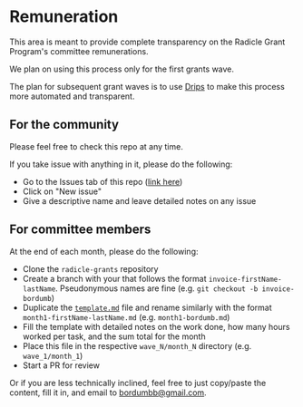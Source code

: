 # Remuneration

This area is meant to provide complete transparency on the Radicle Grant Program's committee remunerations.

We plan on using this process only for the first grants wave.

The plan for subsequent grant waves is to use [Drips](https://github.com/radicle-dev/drips-landing-page) to make this process more automated and transparent.

## For the community 

Please feel free to check this repo at any time.

If you take issue with anything in it, please do the following:
* Go to the Issues tab of this repo ([link here](https://github.com/radicle-dev/radicle-grants/issues))
* Click on "New issue"
* Give a descriptive name and leave detailed notes on any issue

## For committee members

At the end of each month, please do the following:
* Clone the ``radicle-grants`` repository
* Create a branch with your that follows the format ``invoice-firstName-lastName``. Pseudonymous names are fine (e.g. ``git checkout -b invoice-bordumb``)
* Duplicate the [``template.md``](template.md) file and rename similarly with the format ``month1-firstName-lastName.md`` (e.g. ``month1-bordumb.md``)
* Fill the template with detailed notes on the work done, how many hours worked per task, and the sum total for the month
* Place this file in the respective ``wave_N/month_N`` directory (e.g. ``wave_1/month_1``)
* Start a PR for review

Or if you are less technically inclined, feel free to just copy/paste the content, fill it in, and email to <bordumbb@gmail.com>.
